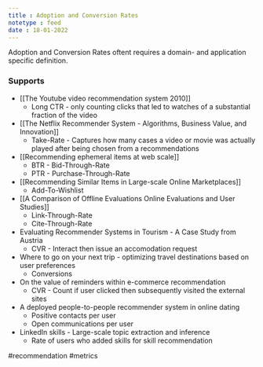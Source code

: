 ```yaml
---
title : Adoption and Conversion Rates
notetype : feed
date : 18-01-2022
---
```



Adoption and Conversion Rates oftent requires a domain- and application specific definition.



### Supports
- [[The Youtube video recommendation system 2010]]
	- Long CTR - only counting clicks that led to watches of a substantial fraction of the video
- [[The Netflix Recommender System - Algorithms, Business Value, and Innovation]]
	- Take-Rate - Captures how many cases a video or movie was actually played after being chosen from a recommendations
- [[Recommending ephemeral items at web scale]]
	- BTR - Bid-Through-Rate
	- PTR - Purchase-Through-Rate
- [[Recommending Similar Items in Large-scale Online Marketplaces]]
	- Add-To-Wishlist
- [[A Comparison of Offline Evaluations Online Evaluations and User Studies]]
	- Link-Through-Rate
	- Cite-Through-Rate
- Evaluating Recommender Systems in Tourism - A Case Study from Austria
	- CVR - Interact then issue an accomodation request
- Where to go on your next trip - optimizing travel destinations based on user preferences
	- Conversions
- On the value of reminders within e-commerce recommendation
	- CVR - Count if user clicked then subsequently visited the external sites
- A deployed people-to-people recommender system in online dating
	- Positive contacts per user
	- Open communications per user
- LinkedIn skills - Large-scale topic extraction and inference
	- Rate of users who added skills for skill recommendation




#recommendation #metrics